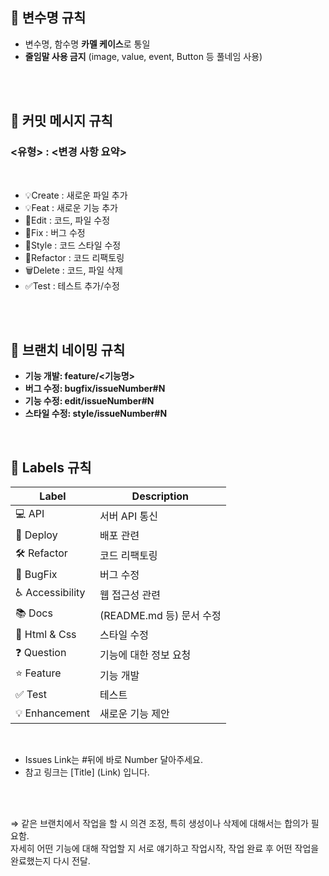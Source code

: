 ## 📌 변수명 규칙

- 변수명, 함수명 **카멜 케이스**로 통일
- **줄임말 사용 금지**
    (image, value, event, Button 등 풀네임 사용)

<br><br>

## 📌 커밋 메시지 규칙

### <유형> : <변경 사항 요약>

<br>

- 💡Create : 새로운 파일 추가
- 💡Feat : 새로운 기능 추가
- 💫Edit : 코드, 파일 수정
- 🐛Fix : 버그 수정
- 🎨Style : 코드 스타일 수정
- 🔨Refactor : 코드 리팩토링
- 🗑️Delete : 코드, 파일 삭제
- ✅Test : 테스트 추가/수정

<br><br>

## 📌 브랜치 네이밍 규칙

- **기능 개발: feature/<기능명>**
- **버그 수정: bugfix/issueNumber#N**
- **기능 수정: edit/issueNumber#N**
- **스타일 수정: style/issueNumber#N**

<br>

## 📌 Labels 규칙


| Label          | Description                       |
|----------------|-----------------------------------|
| 💻 API         | 서버 API 통신                     |
| 🚀 Deploy      | 배포 관련                         |
| 🛠️ Refactor    | 코드 리팩토링                    |
| 🐛 BugFix      | 버그 수정                         |
| ♿ Accessibility | 웹 접근성 관련                   |
| 📚 Docs        | (README.md 등) 문서 수정             |
| 🎨 Html & Css  | 스타일 수정                       |
| ❓ Question    | 기능에 대한 정보 요청                  |
| ⭐ Feature     | 기능 개발                         |
| ✅ Test        | 테스트                            |
| 💡 Enhancement | 새로운 기능 제안                  |

<br>

+ Issues Link는 #뒤에 바로 Number 달아주세요.
+ 참고 링크는 [Title] (Link) 입니다.

<br><br>

⇒ 같은 브랜치에서 작업을 할 시 의견 조정, 특히 생성이나 삭제에 대해서는 합의가 필요함.    
  자세히 어떤 기능에 대해 작업할 지 서로 얘기하고 작업시작, 작업 완료 후 어떤 작업을 완료했는지 다시 전달.

